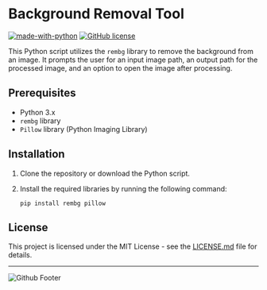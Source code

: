 # Background Removal Tool
[![made-with-python](https://img.shields.io/badge/Made%20with-Python-1f425f.svg)](https://www.python.org/)
[![GitHub license](https://img.shields.io/github/license/Naereen/StrapDown.js.svg)](https://github.com/shabir-mp/Image-Background-Remover/blob/main/LICENSE)

This Python script utilizes the `rembg` library to remove the background from an image. It prompts the user for an input image path, an output path for the processed image, and an option to open the image after processing.

## Prerequisites

- Python 3.x
- `rembg` library
- `Pillow` library (Python Imaging Library)

## Installation

1. Clone the repository or download the Python script.
2. Install the required libraries by running the following command:

   ``` shell
   pip install rembg pillow
   ```

## License
This project is licensed under the MIT License - see the [LICENSE.md](LICENSE.md) file for details.

-----------------------------------------------------------------------------------------
![Github Footer](https://github.com/shabir-mp/Kereta-Api-Indonesia-Booking-System/assets/133546000/c1833fe4-f470-494f-99e7-d583421625be)

